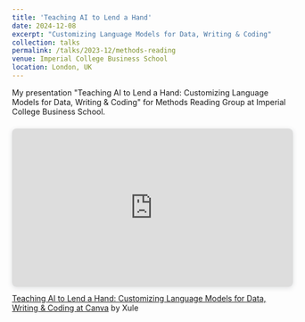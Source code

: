 ```yaml
---
title: 'Teaching AI to Lend a Hand'
date: 2024-12-08
excerpt: "Customizing Language Models for Data, Writing & Coding"
collection: talks
permalink: /talks/2023-12/methods-reading
venue: Imperial College Business School
location: London, UK
---
```


My presentation "Teaching AI to Lend a Hand: Customizing Language Models for Data, Writing & Coding" for Methods Reading Group at Imperial College Business School.

<div style="position: relative; width: 100%; height: 0; padding-top: 56.2500%;
 padding-bottom: 0; box-shadow: 0 2px 8px 0 rgba(63,69,81,0.16); margin-top: 1.6em; margin-bottom: 0.9em; overflow: hidden;
 border-radius: 8px; will-change: transform;">
  <iframe loading="lazy" style="position: absolute; width: 100%; height: 100%; top: 0; left: 0; border: none; padding: 0;margin: 0;"
    src="https:&#x2F;&#x2F;www.canva.com&#x2F;design&#x2F;DAF2Y_P0OoU&#x2F;myJ9SeJMtnyCTR7M8-K5QQ&#x2F;view?embed" allowfullscreen="allowfullscreen" allow="fullscreen">
  </iframe>
</div>
<a href="https:&#x2F;&#x2F;www.canva.com&#x2F;design&#x2F;DAF2Y_P0OoU&#x2F;myJ9SeJMtnyCTR7M8-K5QQ&#x2F;view?utm_content=DAF2Y_P0OoU&amp;utm_campaign=designshare&amp;utm_medium=embeds&amp;utm_source=link" target="_blank" rel="noopener">Teaching AI to Lend a Hand: Customizing Language Models for Data, Writing & Coding at Canva</a> by Xule